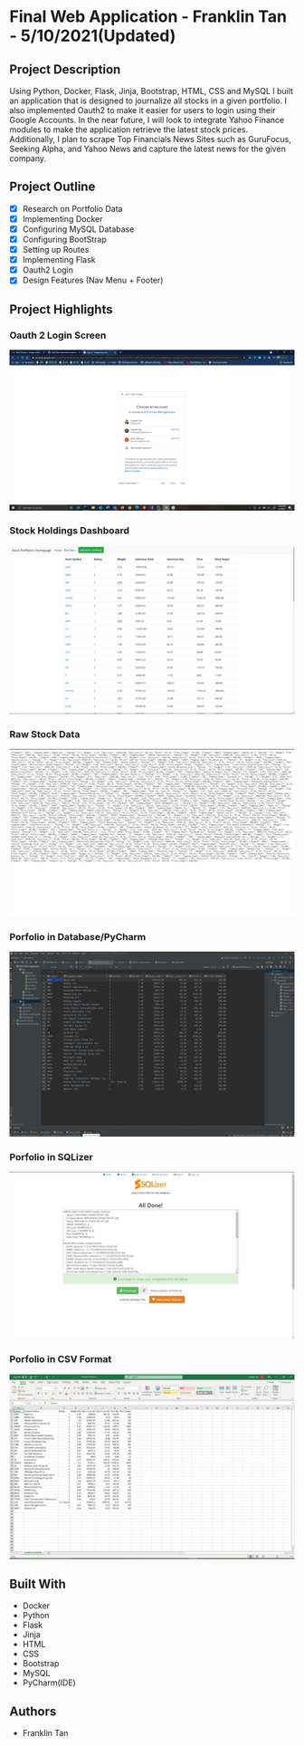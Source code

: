 # Final Web Application - Franklin Tan - 5/10/2021(Updated)

## Project Description

Using Python, Docker, Flask, Jinja, Bootstrap, HTML, CSS and MySQL I built an application that is designed to journalize all stocks in a given portfolio.
I also implemented Oauth2 to make it easier for users to login using their Google Accounts. 
In the near future, I will look to integrate Yahoo Finance modules to make the application retrieve the latest stock prices. 
Additionally, I plan to scrape Top Financials News Sites such as GuruFocus, Seeking Alpha, and Yahoo News and capture the latest news for the given company.

## Project Outline

* [x] Research on Portfolio Data
* [x] Implementing Docker
* [x] Configuring MySQL Database
* [x] Configuring BootStrap
* [x] Setting up Routes
* [x] Implementing Flask
* [x] Oauth2 Login
* [x] Design Features (Nav Menu + Footer)

## Project Highlights

### Oauth 2 Login Screen

![OAuth2](/screenshots/Oauth2%20Login%20Working.png)

### Stock Holdings Dashboard 

![Stock Holdings Dashboard](/screenshots/Stock-Holdings-Page.JPG)

### Raw Stock Data

![Raw-Stock-Data](/screenshots/Raw-Stock-Data.JPG)

### Porfolio in Database/PyCharm

![PortfolioDB](/screenshots/Portfolio-in-Database.JPG)

### Porfolio in SQLizer

![PortfolioCSVtoSQL](/screenshots/Portfoilio-Sqlizer.JPG)

### Porfolio in CSV Format

![PortfolioCSV](/screenshots/Porfolio-in-CSV.JPG)

## Built With

* Docker
* Python
* Flask
* Jinja
* HTML
* CSS
* Bootstrap
* MySQL
* PyCharm(IDE)

## Authors

* Franklin Tan 